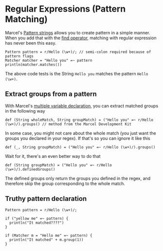 # Regular Expressions (Pattern Matching)

Marcel's [Pattern strings](../language-specification/types/string.md#pattern-strings)
allows you to create pattern in a simple manner. When you add that with the [find operator](../language-specification/operators/find.md),
matching with regular expression has never been this easy.

````marcel
Pattern pattern = r/Hello (\w+)/; // semi-colon required because of pattern flags
Matcher matcher = "Hello you" =~ pattern
println(matcher.matches())
````

The above code tests is the String `Hello you` matches the pattern `Hello (\w+)`.

## Extract groups from a pattern
With Marcel's [multiple variable declaration](../language-specification/variables.md#multiple-declarations), you can extract
matched groups in the following way

````marcel
def (String wholeMatch, String groupMatch) = ("Hello you" =~ r/Hello (\w+)/).groups() // method from the Marcel Development Kit
````

In some case, you might not care about the whole match (you just want the groups you declared in your regex).
If that's so you can ignore it like this

````marcel
def (_, String groupMatch) = ("Hello you" =~ r/Hello (\w+)/).groups()
````

Wait for it, there's an even better way to do that
````marcel
def (String groupMatch) = ("Hello you" =~ r/Hello (\w+)/).definedGroups()
````

The defined groups only return the groups you defined in the regex, and therefore skip the group corresponding to the whole match.

## Truthy pattern declaration

```marcel
Pattern pattern = r/Hello (\w+)/;

if ("yellow me" =~ pattern) {
  println("It matched????")
}

if (Matcher m = "Hello me" =~ pattern) {
  println("It matched" + m.group(1))
}
```
